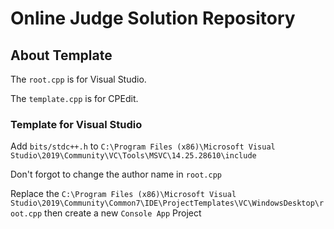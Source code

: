 # Online Judge Solution Repository

## About Template

The `root.cpp` is for Visual Studio.

The `template.cpp` is for CPEdit.

### Template for Visual Studio

Add `bits/stdc++.h` to `C:\Program Files (x86)\Microsoft Visual Studio\2019\Community\VC\Tools\MSVC\14.25.28610\include`

Don't forgot to change the author name in `root.cpp`

Replace the `C:\Program Files (x86)\Microsoft Visual Studio\2019\Community\Common7\IDE\ProjectTemplates\VC\WindowsDesktop\root.cpp` then create a new `Console App` Project
